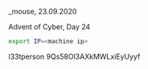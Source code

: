 _mouse, 23.09.2020

Advent of Cyber, Day 24

```bash
export IP=<machine ip>
```



l33tperson
9Qs58Ol3AXkMWLxiEyUyyf
